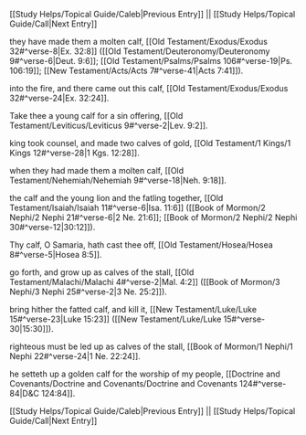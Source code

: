 [[Study Helps/Topical Guide/Caleb|Previous Entry]]  ||  [[Study Helps/Topical Guide/Call|Next Entry]]

 they have made them a molten calf, [[Old Testament/Exodus/Exodus 32#^verse-8|Ex. 32:8]] ([[Old Testament/Deuteronomy/Deuteronomy 9#^verse-6|Deut. 9:6]]; [[Old Testament/Psalms/Psalms 106#^verse-19|Ps. 106:19]]; [[New Testament/Acts/Acts 7#^verse-41|Acts 7:41]]).

 into the fire, and there came out this calf, [[Old Testament/Exodus/Exodus 32#^verse-24|Ex. 32:24]].

 Take thee a young calf for a sin offering, [[Old Testament/Leviticus/Leviticus 9#^verse-2|Lev. 9:2]].

 king took counsel, and made two calves of gold, [[Old Testament/1 Kings/1 Kings 12#^verse-28|1 Kgs. 12:28]].

 when they had made them a molten calf, [[Old Testament/Nehemiah/Nehemiah 9#^verse-18|Neh. 9:18]].

 the calf and the young lion and the fatling together, [[Old Testament/Isaiah/Isaiah 11#^verse-6|Isa. 11:6]] ([[Book of Mormon/2 Nephi/2 Nephi 21#^verse-6|2 Ne. 21:6]]; [[Book of Mormon/2 Nephi/2 Nephi 30#^verse-12|30:12]]).

 Thy calf, O Samaria, hath cast thee off, [[Old Testament/Hosea/Hosea 8#^verse-5|Hosea 8:5]].

 go forth, and grow up as calves of the stall, [[Old Testament/Malachi/Malachi 4#^verse-2|Mal. 4:2]] ([[Book of Mormon/3 Nephi/3 Nephi 25#^verse-2|3 Ne. 25:2]]).

 bring hither the fatted calf, and kill it, [[New Testament/Luke/Luke 15#^verse-23|Luke 15:23]] ([[New Testament/Luke/Luke 15#^verse-30|15:30]]).

 righteous must be led up as calves of the stall, [[Book of Mormon/1 Nephi/1 Nephi 22#^verse-24|1 Ne. 22:24]].

 he setteth up a golden calf for the worship of my people, [[Doctrine and Covenants/Doctrine and Covenants/Doctrine and Covenants 124#^verse-84|D&C 124:84]].

[[Study Helps/Topical Guide/Caleb|Previous Entry]]  ||  [[Study Helps/Topical Guide/Call|Next Entry]]